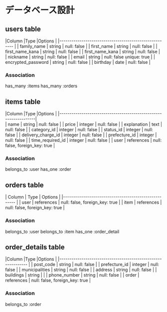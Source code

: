 # データベース設計

## users table

|Column              |Type     |Options                   |
|-------------------------------------------------------  |
| family_name        | string  | null: false              |
| first_name         | string  | null: false              |
| first_name_kana    | string  | null: false              |
| first_name_kana    | string  | null: false              |
| nickname           | string  | null: false              |
| email              | string  | null: false unique: true |
| encrypted_password | string  | null: false              |
| birthday           | date    | null: false              |

### Association
has_many :items
has_many :orders

## items table

|Column              |Type        |Options                         |
|------------------------------------------------------------------|  
| name               | string     | null: false                    |
| price              | integer    | null: false                    |
| explanation        | text       | null: false                    |
| category_id        | integer    | null: false                    |
| status_id          | integer    | null: false                    |
| delivery_charge_id | integer    | null: false                    |
| prefecture_id      | integer    | null: false                    |
| time_required_id   | integer    | null: false                    |
| user               | references | null: false, foreign_key: true |

### Association
belongs_to :user
has_one :order


## orders table
| Column  | Type       | Options                        |
|------------------------------------------------------ |
| user    | references | null: false, foreign_key: true |
| item    | references | null: false, foreign_key: true |

### Association
belongs_to :user
belongs_to :item
has_one :order_detail

## order_details table
|Column          |Type        |Options                          |
|-------------------------------------------------------------- |
| post_code      | string      | null: false                    |
| prefecture_id  | integer     | null: false                    |
| municipalities | string      | null: false                    |
| address        | string      | null: false                    |
| buildings      | string      |                                |
| phone_number   | string      | null: false                    |
| order          | references  | null: false, foreign_key: true |

### Association
belongs_to :order